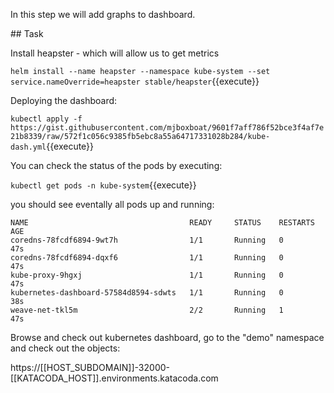 In this step we will add graphs to dashboard.

## Task

Install heapster - which will allow us to get metrics

`helm install --name heapster --namespace kube-system --set service.nameOverride=heapster stable/heapster`{{execute}}

Deploying the dashboard:

`kubectl apply -f https://gist.githubusercontent.com/mjboxboat/9601f7aff786f52bce3f4af7e21b8339/raw/572f1c056c9385fb5ebc8a55a64717331028b284/kube-dash.yml`{{execute}}

You can check the status of the pods by executing:

`kubectl get pods -n kube-system`{{execute}}

you should see eventally all pods up and running:

```
NAME                                    READY     STATUS    RESTARTS   AGE
coredns-78fcdf6894-9wt7h                1/1       Running   0          47s
coredns-78fcdf6894-dqxf6                1/1       Running   0          47s
kube-proxy-9hgxj                        1/1       Running   0          47s
kubernetes-dashboard-57584d8594-sdwts   1/1       Running   0          38s
weave-net-tkl5m                         2/2       Running   1          47s
```

Browse and check out kubernetes dashboard, go to the "demo" namespace and check out the objects:

https://[[HOST_SUBDOMAIN]]-32000-[[KATACODA_HOST]].environments.katacoda.com	
